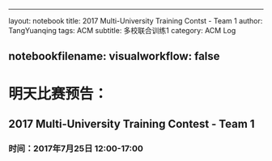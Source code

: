------
layout:     notebook
title:      2017 Multi-University Training Contst - Team 1
author:     TangYuanqing
tags: 		ACM
subtitle:   多校联合训练1
category:  ACM Log

notebookfilename:
visualworkflow: false
---


# 明天比赛预告：
## 2017 Multi-University Training Contest - Team 1
### 时间：2017年7月25日 12:00-17:00
